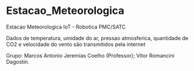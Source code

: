 # Estacao_Meteorologica
Estacao Meteorologica IoT - Robotica PMC/SATC

Dados de temperatura, umidade do ar, pressao atmosferica, quantidade de CO2 e velocidade do vento são transmitidos pela internet 

Grupo: Marcos Antonio Jeremias Coelho (Professor); Vitor Romancini Dagostin.
